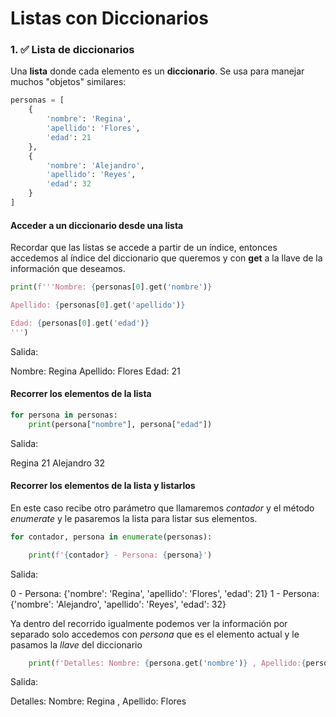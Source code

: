 
# Listas con Diccionarios


### 1. ✅ Lista de diccionarios

Una **lista** donde cada elemento es un **diccionario**. Se usa para manejar muchos "objetos" similares:

```python
personas = [
    {
        'nombre': 'Regina',
        'apellido': 'Flores',
        'edad': 21
    },
    {
        'nombre': 'Alejandro',
        'apellido': 'Reyes',
        'edad': 32
    }
]
```

#### Acceder a un diccionario desde una lista

Recordar que las listas se accede a partir de un índice, entonces accedemos al índice del diccionario que queremos y con **get** a la llave de la información que deseamos.

```python
print(f'''Nombre: {personas[0].get('nombre')}

Apellido: {personas[0].get('apellido')}

Edad: {personas[0].get('edad')}
''')
```

Salida:

Nombre: Regina
Apellido: Flores
Edad: 21
#### Recorrer los elementos de la lista

```python
for persona in personas:
    print(persona["nombre"], persona["edad"])
```

Salida:

Regina 21
Alejandro 32

#### Recorrer los elementos de la lista y listarlos

En este caso recibe otro parámetro que llamaremos _contador_ y el método _enumerate_ y le pasaremos la lista para listar sus elementos.

```python
for contador, persona in enumerate(personas):

    print(f'{contador} - Persona: {persona}')
```

Salida: 


0 - Persona: {'nombre': 'Regina', 'apellido': 'Flores', 'edad': 21}
1 - Persona: {'nombre': 'Alejandro', 'apellido': 'Reyes', 'edad': 32}


Ya dentro del recorrido igualmente podemos ver la información por separado solo accedemos con _persona_ que es el elemento actual y le pasamos la _llave_  del diccionario

```python
    print(f'Detalles: Nombre: {persona.get('nombre')} , Apellido:{persona.get('apellido')}')

```

Salida:

Detalles: Nombre: Regina , Apellido: Flores

